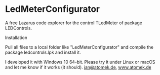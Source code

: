 # LedMeterConfigurator
A free Lazarus code explorer for the control TLedMeter of package LEDControls.

Installation

Pull all files to a local folder like "LedMeterConfigurator"
and compile the package ledcontrols.lpk and install it.

I developed it with Windows 10 64-bit. Please try it under Linux or macOS and let me know
if it works (it should). jan@atomek.de, www.atomek.de
